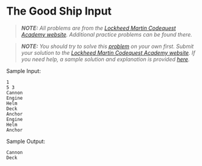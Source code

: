 # The Good Ship Input

>***NOTE:*** *All problems are from the [Lockheed Martin Codequest Academy website](https://lmcodequestacademy.com). Additional practice problems can be found there.*

>***NOTE:*** *You should try to solve this [problem](Problem.pdf) on your own first. Submit your solution to the [Lockheed Martin Codequest Academy website](https://lmcodequestacademy.com/problem/the-good-ship-input). If you need help, a sample solution and explanation is provided [here](Solution).* <br>

Sample Input:

```
1
5 3
Cannon
Engine
Helm
Deck
Anchor
Engine
Helm
Anchor
```

Sample Output:

```
Cannon
Deck
```